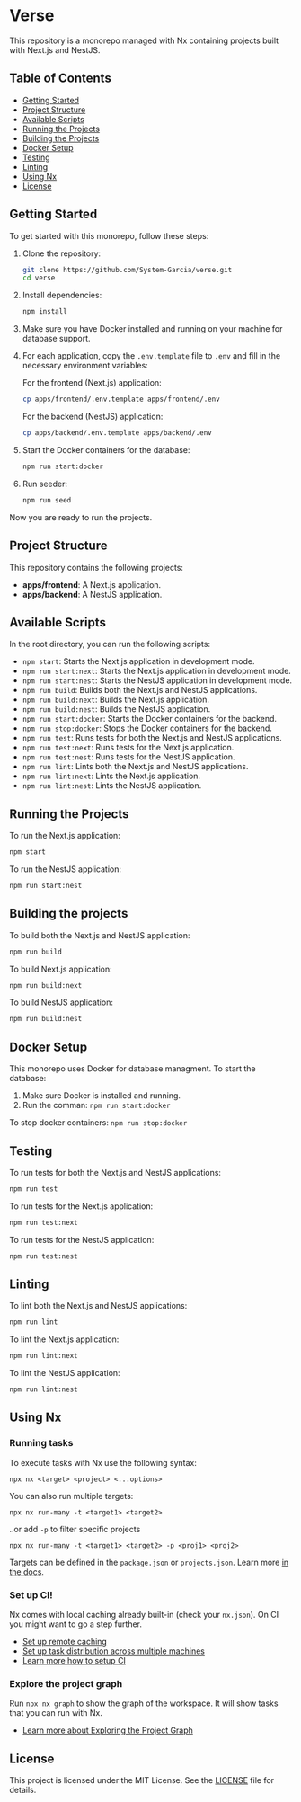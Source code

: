 # Verse

This repository is a monorepo managed with Nx containing projects built with Next.js and NestJS.

## Table of Contents

- [Getting Started](#getting-started)
- [Project Structure](#project-structure)
- [Available Scripts](#available-scripts)
- [Running the Projects](#running-the-projects)
- [Building the Projects](#building-the-projects)
- [Docker Setup](#docker-setup)
- [Testing](#testing)
- [Linting](#linting)
- [Using Nx](#using-nx)
- [License](#license)

## Getting Started

To get started with this monorepo, follow these steps:

1. Clone the repository:
    ```bash
    git clone https://github.com/System-Garcia/verse.git
    cd verse
    ```

2. Install dependencies:
    ```bash
    npm install
    ```

3. Make sure you have Docker installed and running on your machine for database support.

4. For each application, copy the `.env.template` file to `.env` and fill in the necessary environment variables:

    For the frontend (Next.js) application:
    ```bash
    cp apps/frontend/.env.template apps/frontend/.env
    ```

    For the backend (NestJS) application:
    ```bash
    cp apps/backend/.env.template apps/backend/.env
    ```

5. Start the Docker containers for the database:
    ```bash
    npm run start:docker
    ```

6. Run seeder:
    ```bash
    npm run seed
    ```

Now you are ready to run the projects.

## Project Structure

This repository contains the following projects:

- **apps/frontend**: A Next.js application.
- **apps/backend**: A NestJS application.

## Available Scripts

In the root directory, you can run the following scripts:

- `npm start`: Starts the Next.js application in development mode.
- `npm run start:next`: Starts the Next.js application in development mode.
- `npm run start:nest`: Starts the NestJS application in development mode.
- `npm run build`: Builds both the Next.js and NestJS applications.
- `npm run build:next`: Builds the Next.js application.
- `npm run build:nest`: Builds the NestJS application.
- `npm run start:docker`: Starts the Docker containers for the backend.
- `npm run stop:docker`: Stops the Docker containers for the backend.
- `npm run test`: Runs tests for both the Next.js and NestJS applications.
- `npm run test:next`: Runs tests for the Next.js application.
- `npm run test:nest`: Runs tests for the NestJS application.
- `npm run lint`: Lints both the Next.js and NestJS applications.
- `npm run lint:next`: Lints the Next.js application.
- `npm run lint:nest`: Lints the NestJS application.

## Running the Projects

To run the Next.js application:

```bash
npm start
```

To run the NestJS application:

```bash
npm run start:nest
```

## Building the projects

To build both the Next.js and NestJS application:

```bash
npm run build
```

To build Next.js application:
```bash
npm run build:next
```

To build NestJS application:
```bash
npm run build:nest
```

## Docker Setup

This monorepo uses Docker for database managment. To start the database:

1. Make sure Docker is installed and running.
2. Run the comman: ```npm run start:docker```

To stop docker containers: ```npm run stop:docker```

## Testing

To run tests for both the Next.js and NestJS applications:
```bash
npm run test
```

To run tests for the Next.js application:
```bash
npm run test:next
```

To run tests for the NestJS application:
```bash
npm run test:nest
```

## Linting

To lint both the Next.js and NestJS applications:
```bash
npm run lint
```

To lint the Next.js application:
```bash
npm run lint:next
```

To lint the NestJS application:
```bash
npm run lint:nest
```

## Using Nx

### Running tasks

To execute tasks with Nx use the following syntax:

```
npx nx <target> <project> <...options>
```

You can also run multiple targets:

```
npx nx run-many -t <target1> <target2>
```

..or add `-p` to filter specific projects

```
npx nx run-many -t <target1> <target2> -p <proj1> <proj2>
```

Targets can be defined in the `package.json` or `projects.json`. Learn more [in the docs](https://nx.dev/features/run-tasks).

### Set up CI!

Nx comes with local caching already built-in (check your `nx.json`). On CI you might want to go a step further.

- [Set up remote caching](https://nx.dev/features/share-your-cache)
- [Set up task distribution across multiple machines](https://nx.dev/nx-cloud/features/distribute-task-execution)
- [Learn more how to setup CI](https://nx.dev/recipes/ci)

### Explore the project graph

Run `npx nx graph` to show the graph of the workspace.
It will show tasks that you can run with Nx.

- [Learn more about Exploring the Project Graph](https://nx.dev/core-features/explore-graph)

## License

This project is licensed under the MIT License. See the [LICENSE](./LICENSE) file for details.

